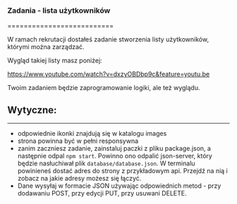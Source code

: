 ### Zadania - lista użytkowników
==========================


W ramach rekrutacji dostałeś zadanie stworzenia listy użytkowników, którymi można zarządzać.

Wygląd takiej listy masz poniżej:

https://www.youtube.com/watch?v=dxzyOBDbp9c&feature=youtu.be

Twoim zadaniem będzie zaprogramowanie logiki, ale też wyglądu.

## Wytyczne:
--------------------------
- odpowiednie ikonki znajdują się w katalogu images
- strona powinna być w pełni responsywna
- zanim zaczniesz zadanie, zainstaluj paczki z pliku package.json, a następnie odpal `npm start`. Powinno ono odpalić json-server, który będzie nasłuchiwał plik `database/database.json`. W terminalu powinieneś dostać adres do strony z przykładowym api. Przejdź na nią i zobacz na jakie adresy możesz się łączyć.
- Dane wysyłaj w formacie JSON używając odpowiednich metod - przy dodawaniu POST, przy edycji PUT, przy usuwani DELETE.